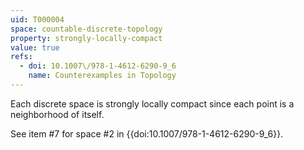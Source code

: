 ```yaml
---
uid: T000004
space: countable-discrete-topology
property: strongly-locally-compact
value: true
refs:
  - doi: 10.1007\/978-1-4612-6290-9_6
    name: Counterexamples in Topology
---
```

Each discrete space is strongly locally compact since each point is a neighborhood of itself.

See item #7 for space #2 in {{doi:10.1007\/978-1-4612-6290-9_6}}.
